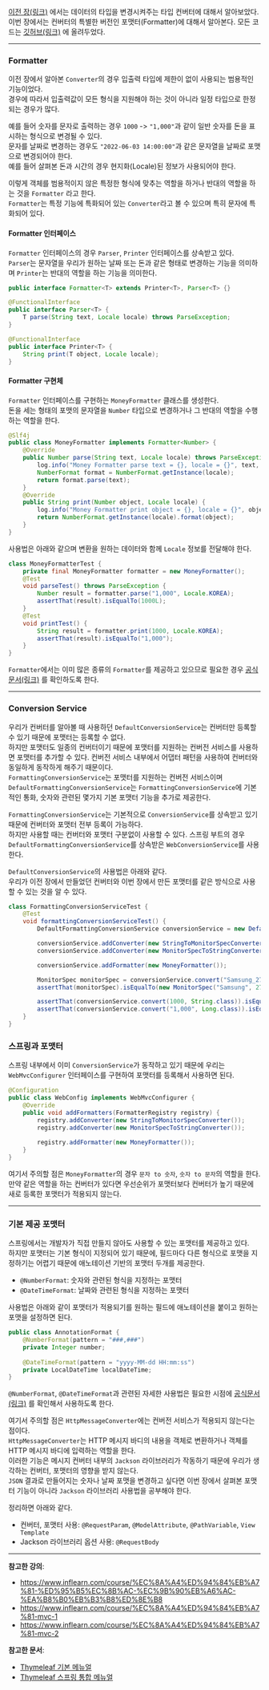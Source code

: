 [이전 장(링크)](https://imprint.tistory.com/275) 에서는 데이터의 타입을 변경시켜주는 타입 컨버터에 대해서 알아보았다.
이번 장에서는 컨버터의 특별한 버전인 포맷터(Formatter)에 대해서 알아본다.
모든 코드는 [깃허브(링크)](https://github.com/roy-zz/mvc) 에 올려두었다.

---

### Formatter

이전 장에서 알아본 `Converter`의 경우 입출력 타입에 제한이 없이 사용되는 범용적인 기능이었다.  
경우에 따라서 입출력값이 모든 형식을 지원해야 하는 것이 아니라 일정 타입으로 한정되는 경우가 많다.
  
예를 들어 숫자를 문자로 출력하는 경우 `1000` -> `"1,000"`과 같이 일반 숫자를 돈을 표시하는 형식으로 변경될 수 있다.  
문자를 날짜로 변경하는 경우도 `"2022-06-03 14:00:00"`과 같은 문자열을 날짜로 포맷으로 변경되어야 한다.  
예를 들어 살펴본 돈과 시간의 경우 현지화(Locale)된 정보가 사용되어야 한다.
  
이렇게 객체를 범용적이지 않은 특정한 형식에 맞추는 역할을 하거나 반대의 역할을 하는 것을 `Formatter` 라고 한다.  
`Formatter`는 특정 기능에 특화되어 있는 `Converter`라고 볼 수 있으며 특히 문자에 특화되어 있다.

#### Formatter 인터페이스

`Formatter` 인터페이스의 경우 `Parser`, `Printer` 인터페이스를 상속받고 있다.  
`Parser`는 문자열을 우리가 원하는 날짜 또는 돈과 같은 형태로 변경하는 기능을 의미하며 `Printer`는 반대의 역할을 하는 기능을 의미한다.  
  
```java
public interface Formatter<T> extends Printer<T>, Parser<T> {}

@FunctionalInterface
public interface Parser<T> {
	T parse(String text, Locale locale) throws ParseException;
}

@FunctionalInterface
public interface Printer<T> {
	String print(T object, Locale locale);
}
```

#### Formatter 구현체

`Formatter` 인터페이스를 구현하는 `MoneyFormatter` 클래스를 생성한다.  
돈을 세는 형태의 포맷의 문자열을 `Number` 타입으로 변경하거나 그 반대의 역할을 수행하는 역할을 한다.

```java
@Slf4j
public class MoneyFormatter implements Formatter<Number> {
    @Override
    public Number parse(String text, Locale locale) throws ParseException {
        log.info("Money Formatter parse text = {}, locale = {}", text, locale);
        NumberFormat format = NumberFormat.getInstance(locale);
        return format.parse(text);
    }
    @Override
    public String print(Number object, Locale locale) {
        log.info("Money Formatter print object = {}, locale = {}", object, locale);
        return NumberFormat.getInstance(locale).format(object);
    }
}
```

사용법은 아래와 같으며 변환을 원하는 데이터와 함께 `Locale` 정보를 전달해야 한다.

```java
class MoneyFormatterTest {
    private final MoneyFormatter formatter = new MoneyFormatter();
    @Test
    void parseTest() throws ParseException {
        Number result = formatter.parse("1,000", Locale.KOREA);
        assertThat(result).isEqualTo(1000L);
    }
    @Test
    void printTest() {
        String result = formatter.print(1000, Locale.KOREA);
        assertThat(result).isEqualTo("1,000");
    }
}
```

`Formatter`에서는 이미 많은 종류의 `Formatter`를 제공하고 있으므로 필요한 경우 [공식문서(링크)](https://docs.spring.io/spring-framework/docs/current/reference/html/core.html#format) 를 확인하도록 한다.

---

### Conversion Service

우리가 컨버터를 알아볼 때 사용하던 `DefaultConversionService`는 컨버터만 등록할 수 있기 때문에 포맷터는 등록할 수 없다.  
하지만 포맷터도 일종의 컨버터이기 때문에 포맷터를 지원하는 컨버전 서비스를 사용하면 포맷터를 추가할 수 있다. 컨버전 서비스 내부에서 어댑터 패턴을 사용하여 컨버터와 동일하게 동작하게 해주기 때문이다.  
`FormattingConversionService`는 포맷터를 지원하는 컨버전 서비스이며 `DefaultFormattingConversionService`는 `FormattingConversionService`에 기본적인 통화, 숫자와 관련된 몇가지 기본 포맷터 기능을 추가로 제공한다.
  
`FormattingConversionService`는 기본적으로 `ConversionService`를 상속받고 있기 때문에 컨버터와 포맷터 전부 등록이 가능하다.  
하지만 사용할 때는 컨버터와 포맷터 구분없이 사용할 수 있다. 스프링 부트의 경우 `DefaultFormattingConversionService`를 상속받은 `WebConversionService`를 사용한다.
  
`DefaultConversionService`의 사용법은 아래와 같다.  
우리가 이전 장에서 만들었던 컨버터와 이번 장에서 만든 포맷터를 같은 방식으로 사용할 수 있는 것을 알 수 있다.

```java
class FormattingConversionServiceTest {
    @Test
    void formattingConversionServiceTest() {
        DefaultFormattingConversionService conversionService = new DefaultFormattingConversionService();

        conversionService.addConverter(new StringToMonitorSpecConverter());
        conversionService.addConverter(new MonitorSpecToStringConverter());

        conversionService.addFormatter(new MoneyFormatter());

        MonitorSpec monitorSpec = conversionService.convert("Samsung_27", MonitorSpec.class);
        assertThat(monitorSpec).isEqualTo(new MonitorSpec("Samsung", 27));

        assertThat(conversionService.convert(1000, String.class)).isEqualTo("1,000");
        assertThat(conversionService.convert("1,000", Long.class)).isEqualTo(1000L);
    }
}
```

### 스프링과 포맷터

스프링 내부에서 이미 `ConversionService`가 동작하고 있기 때문에 우리는 `WebMvcConfigurer` 인터페이스를 구현하여 포맷터를 등록해서 사용하면 된다.

```java
@Configuration
public class WebConfig implements WebMvcConfigurer {
    @Override
    public void addFormatters(FormatterRegistry registry) {
        registry.addConverter(new StringToMonitorSpecConverter());
        registry.addConverter(new MonitorSpecToStringConverter());
        
        registry.addFormatter(new MoneyFormatter());
    }
}
```

여기서 주의할 점은 `MoneyFormatter`의 경우 `문자 to 숫자`, `숫자 to 문자`의 역할을 한다.  
만약 같은 역할을 하는 컨버터가 있다면 우선순위가 포맷터보다 컨버터가 높기 때문에 새로 등록한 포맷터가 적용되지 않는다.

---

### 기본 제공 포맷터

스프링에서는 개발자가 직접 만들지 않아도 사용할 수 있는 포맷터를 제공하고 있다.  
하지만 포맷터는 기본 형식이 지정되어 있기 때문에, 필드마다 다른 형식으로 포맷을 지정하기는 어렵기 때문에 애노테이션 기반의 포맷터 두개를 제공한다.

- `@NumberFormat`: 숫자와 관련된 형식을 지정하는 포맷터
- `@DateTimeFormat`: 날짜와 관련된 형식을 지정하는 포맷터

사용법은 아래와 같이 포맷터가 적용되기를 원하는 필드에 애노테이션을 붙이고 원하는 포맷을 설정하면 된다.

```java
public class AnnotationFormat {
    @NumberFormat(pattern = "###,###")
    private Integer number;
    
    @DateTimeFormat(pattern = "yyyy-MM-dd HH:mm:ss")
    private LocalDateTime localDateTime;
}
```

`@NumberFormat`, `@DateTimeFormat`과 관련된 자세한 사용법은 필요한 시점에 [공식문서(링크)](https://docs.spring.io/spring-framework/docs/current/reference/html/core.html#format-CustomFormatAnnotations) 를 확인해서 사용하도록 한다.
  
여기서 주의할 점은 `HttpMessageConverter`에는 컨버전 서비스가 적용되지 않는다는 점이다.  
`HttpMessageConverter`는 HTTP 메시지 바디의 내용을 객체로 변환하거나 객체를 HTTP 메시지 바디에 입력하는 역할을 한다.  
이러한 기능은 메시지 컨버터 내부의 `Jackson` 라이브러리가 작동하기 때문에 우리가 생각하는 컨버터, 포맷터의 영향을 받지 않는다.  
`JSON` 결과로 만들어지는 숫자나 날짜 포맷을 변경하고 싶다면 이번 장에서 살펴본 포맷터 기능이 아니라 `Jackson` 라이브러리 사용법을 공부해야 한다.
  
정리하면 아래와 같다.

- 컨버터, 포맷터 사용: `@RequestParam`, `@ModelAttribute`, `@PathVariable`, `View Template`
- Jackson 라이브러리 옵션 사용: `@RequestBody`

---

**참고한 강의**:
- https://www.inflearn.com/course/%EC%8A%A4%ED%94%84%EB%A7%81-%ED%95%B5%EC%8B%AC-%EC%9B%90%EB%A6%AC-%EA%B8%B0%EB%B3%B8%ED%8E%B8
- https://www.inflearn.com/course/%EC%8A%A4%ED%94%84%EB%A7%81-mvc-1
- https://www.inflearn.com/course/%EC%8A%A4%ED%94%84%EB%A7%81-mvc-2

**참고한 문서**:
- [Thymeleaf 기본 메뉴얼](https://www.thymeleaf.org/doc/tutorials/3.0/usingthymeleaf.html)
- [Thymeleaf 스프링 통합 메뉴얼](https://www.thymeleaf.org/doc/tutorials/3.0/thymeleafspring.html)